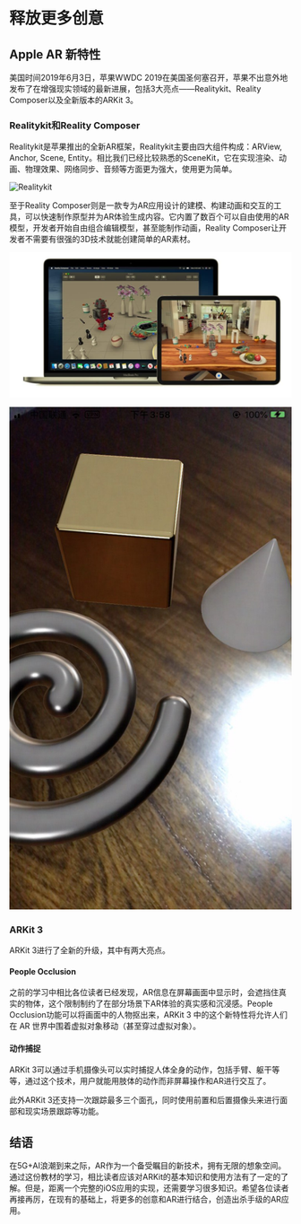 # 释放更多创意

## Apple AR 新特性

美国时间2019年6月3日，苹果WWDC 2019在美国圣何塞召开，苹果不出意外地发布了在增强现实领域的最新进展，包括3大亮点——Realitykit、Reality Composer以及全新版本的ARKit 3。

### Realitykit和Reality Composer

Realitykit是苹果推出的全新AR框架，Realitykit主要由四大组件构成：ARView, Anchor, Scene, Entity。相比我们已经比较熟悉的SceneKit，它在实现渲染、动画、物理效果、网络同步、音频等方面更为强大，使用更为简单。

![Realitykit](https://images.xiaozhuanlan.com/photo/2019/a4f13710bb0812b62ac6b555446798d6.png)

至于Reality Composer则是一款专为AR应用设计的建模、构建动画和交互的工具，可以快速制作原型并为AR体验生成内容。它内置了数百个可以自由使用的AR模型，开发者开始自由组合编辑模型，甚至能制作动画，Reality Composer让开发者不需要有很强的3D技术就能创建简单的AR素材。

![Reality Composer](.gitbook/assets/image%20%2831%29.png)

![&#x4F7F;&#x7528;Reality Composer&#x53EF;&#x4EE5;&#x65B9;&#x4FBF;&#x5730;&#x7F16;&#x8F91;&#x6750;&#x8D28;](.gitbook/assets/image%20%2826%29.png)

### ARKit 3

ARKit 3进行了全新的升级，其中有两大亮点。

#### People Occlusion

之前的学习中相比各位读者已经发现，AR信息在屏幕画面中显示时，会遮挡住真实的物体，这个限制制约了在部分场景下AR体验的真实感和沉浸感。People Occlusion功能可以将画面中的人物抠出来，ARKit 3 中的这个新特性将允许人们在 AR 世界中围着虚拟对象移动（甚至穿过虚拟对象）。

#### 动作捕捉

ARKit 3可以通过手机摄像头可以实时捕捉人体全身的动作，包括手臂、躯干等等，通过这个技术，用户就能用肢体的动作而非屏幕操作和AR进行交互了。  
  
此外ARKit 3还支持一次跟踪最多三个面孔，同时使用前置和后置摄像头来进行面部和现实场景跟踪等功能。

## 结语

在5G+AI浪潮到来之际，AR作为一个备受瞩目的新技术，拥有无限的想象空间。通过这份教材的学习，相比读者应该对ARKit的基本知识和使用方法有了一定的了解。但是，距离一个完整的iOS应用的实现，还需要学习很多知识。希望各位读者再接再厉，在现有的基础上，将更多的创意和AR进行结合，创造出杀手级的AR应用。

